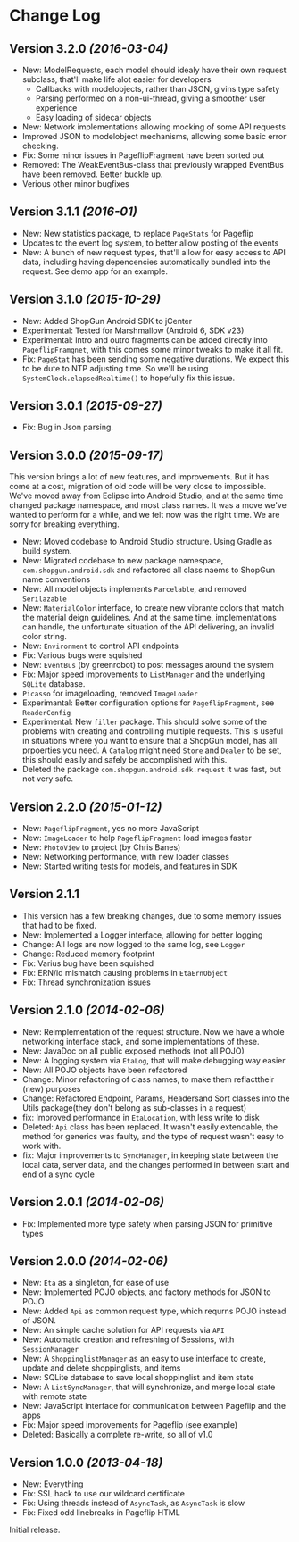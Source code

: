 Change Log
==========

Version 3.2.0 *(2016-03-04)*
----------------------------

* New: ModelRequests, each model should idealy have their own request subclass, that'll make life alot easier for developers
  * Callbacks with modelobjects, rather than JSON, givins type safety
  * Parsing performed on a non-ui-thread, giving a smoother user experience
  * Easy loading of sidecar objects
* New: Network implementations allowing mocking of some API requests
* Improved JSON to modelobject mechanisms, allowing some basic error checking.
* Fix: Some minor issues in PageflipFragment have been sorted out
* Removed: The WeakEventBus-class that previously wrapped EventBus have been removed. Better buckle up.
* Verious other minor bugfixes

Version 3.1.1 *(2016-01)*
----------------------------

 * New: New statistics package, to replace `PageStats` for Pageflip
 * Updates to the event log system, to better allow posting of the events
 * New: A bunch of new request types, that'll allow for easy access to API data, 
   including having depencencies automatically bundled into the request. See demo app for an example.

Version 3.1.0 *(2015-10-29)*
----------------------------

 * New: Added ShopGun Android SDK to jCenter
 * Experimental: Tested for Marshmallow (Android 6, SDK v23)
 * Experimental: Intro and outro fragments can be added directly into `PageflipFramgnet`, with this comes some minor tweaks to make it all fit.
 * Fix: `PageStat` has been sending some negative durations. We expect this to be dute to NTP adjusting time. 
   So we'll be using `SystemClock.elapsedRealtime()` to hopefully fix this issue.


Version 3.0.1 *(2015-09-27)*
----------------------------

 * Fix: Bug in Json parsing.


Version 3.0.0 *(2015-09-17)*
----------------------------

This version brings a lot of new features, and improvements. But it has come at a cost, migration of old code will
be very close to impossible. We've moved away from Eclipse into Android Studio, and at the same time changed package 
namespace, and most class names. It was a move we've wanted to perform for a while, and we felt now was the right time.
We are sorry for breaking everything.

 * New: Moved codebase to Android Studio structure. Using Gradle as build system.
 * New: Migrated codebase to new package namespace, `com.shopgun.android.sdk` and refactored all class naems to ShopGun name conventions
 * New: All model objects implements `Parcelable`, and removed `Serilazable`
 * New: `MaterialColor` interface, to create new vibrante colors that match the material deign guidelines. 
   And at the same time, implementations can handle, the unfortunate situation of the API delivering, an invalid color string.
 * New: `Environment` to control API endpoints
 * Fix: Various bugs were squished
 * New: `EventBus` (by greenrobot) to post messages around the system
 * Fix: Major speed improvements to `ListManager` and the underlying `SQLite` database.
 * `Picasso` for imageloading, removed `ImageLoader`
 * Experimantal: Better configuration options for `PageflipFragment`, see `ReaderConfig`
 * Experimental: New `filler` package. This should solve some of the problems with creating and controlling multiple requests.
   This is useful in situations where you want to ensure that a ShopGun model, has all prpoerties you need. 
   A `Catalog` might need `Store` and `Dealer` to be set, this should easily and safely be accomplished with this.
 * Deleted the package `com.shopgun.android.sdk.request` it was fast, but not very safe.


Version 2.2.0 *(2015-01-12)*
----------------------------

 * New: `PageflipFragment`, yes no more JavaScript
 * New: `ImageLoader` to help `PageflipFragment` load images faster
 * New: `PhotoView` to project (by Chris Banes) 
 * New: Networking performance, with new loader classes
 * New: Started writing tests for models, and features in SDK


Version 2.1.1
----------------------------

 * This version has a few breaking changes, due to some memory issues that had to be fixed.
 * New: Implemented a Logger interface, allowing for better logging
 * Change: All logs are now logged to the same log, see `Logger`
 * Change: Reduced memory footprint
 * Fix: Varius bug have been squished
 * Fix: ERN/id mismatch causing problems in `EtaErnObject`
 * Fix: Thread synchronization issues


Version 2.1.0 *(2014-02-06)*
----------------------------

 * New: Reimplementation of the request structure. Now we have a whole networking interface stack, and some implementations of these.
 * New: JavaDoc on all public exposed methods (not all POJO)
 * New: A logging system via `EtaLog`, that will make debugging way easier
 * New: All POJO objects have been refactored
 * Change: Minor refactoring of class names, to make them reflacttheir (new) purposes
 * Change: Refactored Endpoint, Params, Headersand Sort classes into the Utils package(they don't belong as sub-classes in a request)
 * fix: Improved performance in `EtaLocation`, with less write to disk
 * Deleted: `Api` class has been replaced. It wasn't easily extendable, the method for generics was faulty, and the type of request wasn't easy to work with.
 * fix: Major improvements to `SyncManager`, in keeping state between the local data, server data, and the changes performed in between start and end of a sync cycle


Version 2.0.1 *(2014-02-06)*
----------------------------

 * Fix: Implemented more type safety when parsing JSON for primitive types


Version 2.0.0 *(2014-02-06)*
----------------------------

 * New: `Eta` as a singleton, for ease of use
 * New: Implemented POJO objects, and factory methods for JSON to POJO
 * New: Added `Api` as common request type, which requrns POJO instead of JSON.
 * New: An simple cache solution for API requests via `API`
 * New: Automatic creation and refreshing of Sessions, with `SessionManager`
 * New: A `ShoppinglistManager` as an easy to use interface to create, update and delete shoppinglists, and items
 * New: SQLite database to save local shoppinglist and item state
 * New: A `ListSyncManager`, that will synchronize, and merge local state with remote state
 * New: JavaScript interface for communication between Pageflip and the apps
 * Fix: Major speed improvements for Pageflip (see example)
 * Deleted: Basically a complete re-write, so all of v1.0


Version 1.0.0 *(2013-04-18)*
----------------------------

 * New: Everything
 * Fix: SSL hack to use our wildcard certificate
 * Fix: Using threads instead of `AsyncTask`, as `AsyncTask` is slow
 * Fix: Fixed odd linebreaks in Pageflip HTML


Initial release.
